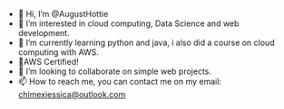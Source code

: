 - 👋 Hi, I’m @AugustHottie
- 👀 I’m interested in cloud computing, Data Science and web development.
- 🌱 I’m currently learning python and java, i also did a course on cloud computing with AWS.
- 💞️AWS Certified!
- 💞️ I’m looking to collaborate on simple web projects.
- 📫 How to reach me, you can contact me on my email: chimexjessica@outlook.com

<!---
AugustHottie/AugustHottie is a ✨ special ✨ repository because its `README.md` (this file) appears on your GitHub profile.
You can click the Preview link to take a look at your changes.
--->
